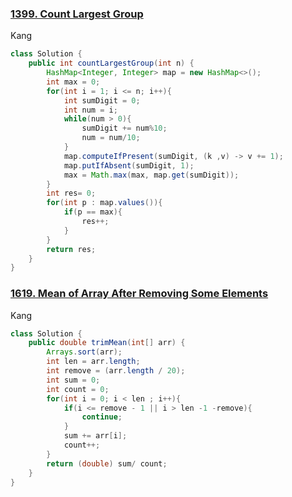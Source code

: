 ### [1399. Count Largest Group](https://leetcode.com/problems/count-largest-group/)
Kang
```java
class Solution {
    public int countLargestGroup(int n) {
        HashMap<Integer, Integer> map = new HashMap<>();
        int max = 0;
        for(int i = 1; i <= n; i++){
            int sumDigit = 0;
            int num = i;
            while(num > 0){
                sumDigit += num%10;
                num = num/10;
            }
            map.computeIfPresent(sumDigit, (k ,v) -> v += 1);
            map.putIfAbsent(sumDigit, 1);
            max = Math.max(max, map.get(sumDigit));
        }
        int res= 0;
        for(int p : map.values()){
            if(p == max){
                res++;
            }
        }
        return res;
    }
}
```

### [1619. Mean of Array After Removing Some Elements](https://leetcode.com/problems/mean-of-array-after-removing-some-elements/)
Kang
```java
class Solution {
    public double trimMean(int[] arr) {
        Arrays.sort(arr);
        int len = arr.length;
        int remove = (arr.length / 20);
        int sum = 0;
        int count = 0;
        for(int i = 0; i < len ; i++){
            if(i <= remove - 1 || i > len -1 -remove){
                continue;
            }
            sum += arr[i];
            count++;
        }
        return (double) sum/ count;
    }
}
```
